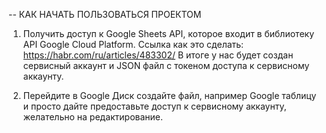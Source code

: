 -- КАК НАЧАТЬ ПОЛЬЗОВАТЬСЯ ПРОЕКТОМ

1. Получить доступ к Google Sheets API, которое входит в библиотеку API Google
Cloud Platform. Ссылка как это сделать: https://habr.com/ru/articles/483302/
В итоге у нас будет создан сервисный аккаунт и JSON файл с токеном доступа к
сервисному аккаунту.

2. Перейдите в Google Диск создайте файл, например Google таблицу и просто
дайте предоставьте доступ к сервисному аккаунту, желательно на редактирование.